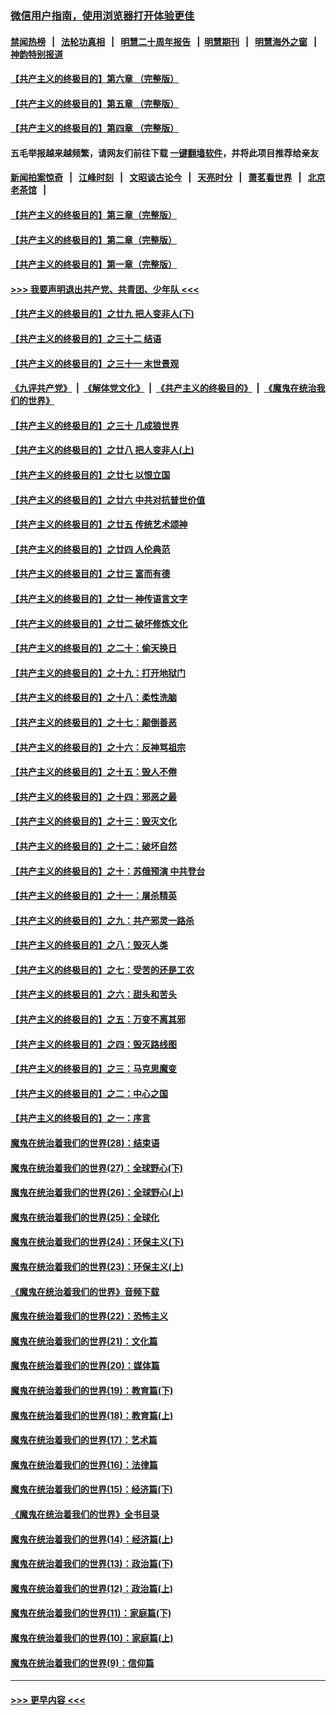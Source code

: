 ### [微信用户指南，使用浏览器打开体验更佳](https://github.com/gfw-breaker/banned-news1/blob/master/indexes/wechat-guide.md?t=0)
#### [禁闻热榜](热点新闻.md?t=0)  &nbsp;&nbsp;|&nbsp;&nbsp; [法轮功真相](https://github.com/gfw-breaker/truth/blob/master/README.md?t=0) &nbsp;&nbsp;|&nbsp;&nbsp; [明慧二十周年报告](https://github.com/gfw-breaker/mh-reports/blob/master/README.md?t=0) &nbsp;&nbsp;|&nbsp;&nbsp;[明慧期刊](https://github.com/gfw-breaker/mh-qikan) &nbsp;&nbsp;|&nbsp;&nbsp; [明慧海外之窗](https://github.com/gfw-breaker/mh-news/blob/master/README.md?t=0) &nbsp;&nbsp;|&nbsp;&nbsp; [神韵特别报道](https://github.com/gfw-breaker/mh-news/blob/master/shenyun.md?t=0)
#### [【共产主义的终极目的】第六章 （完整版）](../pages/nsc422/n11428913.md?t=02120402) 
#### [【共产主义的终极目的】第五章 （完整版）](../pages/nsc422/n11428912.md?t=02120402) 
#### [【共产主义的终极目的】第四章 （完整版）](../pages/nsc422/n11428907.md?t=02120402) 
#### 五毛举报越来越频繁，请网友们前往下载 [一键翻墙软件](https://github.com/gfw-breaker/ssr-accounts)，并将此项目推荐给亲友
#### [新闻拍案惊奇](https://github.com/gfw-breaker/banned-news1/blob/master/pages/link4.md) &nbsp;&nbsp;|&nbsp;&nbsp; [江峰时刻](https://github.com/gfw-breaker/banned-news1/blob/master/pages/link4.md) &nbsp;&nbsp;|&nbsp;&nbsp; [文昭谈古论今](https://github.com/gfw-breaker/banned-news1/blob/master/pages/link4.md) &nbsp;&nbsp;|&nbsp;&nbsp; [天亮时分](https://github.com/gfw-breaker/banned-news1/blob/master/pages/link4.md) &nbsp;&nbsp;|&nbsp;&nbsp; [萧茗看世界](https://github.com/gfw-breaker/banned-news1/blob/master/pages/link4.md) &nbsp;&nbsp;|&nbsp;&nbsp; [北京老茶馆](https://github.com/gfw-breaker/banned-news1/blob/master/pages/link4.md) &nbsp;&nbsp;|&nbsp;&nbsp; 
#### [【共产主义的终极目的】第三章（完整版）](../pages/nsc422/n11428848.md?t=02120402) 
#### [【共产主义的终极目的】第二章（完整版）](../pages/nsc422/n11428831.md?t=02120402) 
#### [【共产主义的终极目的】第一章（完整版）](../pages/nsc422/n11417651.md?t=02120402) 
#### [>>> 我要声明退出共产党、共青团、少年队 <<<](https://github.com/begood0513/goodnews/blob/master/quit/letter.md) 
#### [【共产主义的终极目的】之廿九 把人变非人(下)](../pages/nsc422/n11344140.md?t=02120402) 
#### [【共产主义的终极目的】之三十二 结语](../pages/nsc422/n11360535.md?t=02120402) 
#### [【共产主义的终极目的】之三十一 末世景观](../pages/nsc422/n11351129.md?t=02120402) 
#### [《九评共产党》](https://github.com/begood0513/9ping.md/blob/master/README.md) &nbsp;|&nbsp; [《解体党文化》](../../../../jtdwh.md/blob/master/README.md)  &nbsp;|&nbsp; [《共产主义的终极目的》](../../../../gczydzjmd.md/blob/master/README.md) &nbsp;|&nbsp; [《魔鬼在统治我们的世界》](../../../../mgztzwmdsj.md/blob/master/README.md) 
#### [【共产主义的终极目的】之三十 几成狼世界](../pages/nsc422/n11348280.md?t=02120402) 
#### [【共产主义的终极目的】之廿八 把人变非人(上)](../pages/nsc422/n11340492.md?t=02120402) 
#### [【共产主义的终极目的】之廿七 以恨立国](../pages/nsc422/n11336944.md?t=02120402) 
#### [【共产主义的终极目的】之廿六 中共对抗普世价值](../pages/nsc422/n11324785.md?t=02120402) 
#### [【共产主义的终极目的】之廿五 传统艺术颂神](../pages/nsc422/n11296396.md?t=02120402) 
#### [【共产主义的终极目的】之廿四 人伦典范](../pages/nsc422/n11296397.md?t=02120402) 
#### [【共产主义的终极目的】之廿三 富而有德](../pages/nsc422/n11283598.md?t=02120402) 
#### [【共产主义的终极目的】之廿一 神传语言文字](../pages/nsc422/n11263265.md?t=02120402) 
#### [【共产主义的终极目的】之廿二 破坏修炼文化](../pages/nsc422/n11245728.md?t=02120402) 
#### [【共产主义的终极目的】之二十：偷天换日](../pages/nsc422/n11238846.md?t=02120402) 
#### [【共产主义的终极目的】之十九：打开地狱门](../pages/nsc422/n11206376.md?t=02120402) 
#### [【共产主义的终极目的】之十八：柔性洗脑](../pages/nsc422/n11199994.md?t=02120402) 
#### [【共产主义的终极目的】之十七：颠倒善恶](../pages/nsc422/n11179782.md?t=02120402) 
#### [【共产主义的终极目的】之十六：反神骂祖宗](../pages/nsc422/n11166798.md?t=02120402) 
#### [【共产主义的终极目的】之十五：毁人不倦](../pages/nsc422/n11166792.md?t=02120402) 
#### [【共产主义的终极目的】之十四：邪恶之最](../pages/nsc422/n11150249.md?t=02120402) 
#### [【共产主义的终极目的】之十三：毁灭文化](../pages/nsc422/n11135227.md?t=02120402) 
#### [【共产主义的终极目的】之十二：破坏自然](../pages/nsc422/n11135214.md?t=02120402) 
#### [【共产主义的终极目的】之十：苏俄预演 中共登台](../pages/nsc422/n11118424.md?t=02120402) 
#### [【共产主义的终极目的】之十一：屠杀精英](../pages/nsc422/n11118442.md?t=02120402) 
#### [【共产主义的终极目的】之九：共产邪灵一路杀](../pages/nsc422/n11114139.md?t=02120402) 
#### [【共产主义的终极目的】之八：毁灭人类](../pages/nsc422/n11108503.md?t=02120402) 
#### [【共产主义的终极目的】之七：受苦的还是工农](../pages/nsc422/n11101809.md?t=02120402) 
#### [【共产主义的终极目的】之六：甜头和苦头](../pages/nsc422/n11096971.md?t=02120402) 
#### [【共产主义的终极目的】之五：万变不离其邪](../pages/nsc422/n11091285.md?t=02120402) 
#### [【共产主义的终极目的】之四：毁灭路线图](../pages/nsc422/n11086284.md?t=02120402) 
#### [【共产主义的终极目的】之三：马克思魔变](../pages/nsc422/n11061941.md?t=02120402) 
#### [【共产主义的终极目的】之二：中心之国](../pages/nsc422/n11047728.md?t=02120402) 
#### [【共产主义的终极目的】之一：序言](../pages/nsc422/n11086077.md?t=02120402) 
#### [魔鬼在统治着我们的世界(28)：结束语](../pages/nsc422/n10936246.md?t=02120402) 
#### [魔鬼在统治着我们的世界(27)：全球野心(下)](../pages/nsc422/n10928319.md?t=02120402) 
#### [魔鬼在统治着我们的世界(26)：全球野心(上)](../pages/nsc422/n10900318.md?t=02120402) 
#### [魔鬼在统治着我们的世界(25)：全球化](../pages/nsc422/n10788205.md?t=02120402) 
#### [魔鬼在统治着我们的世界(24)：环保主义(下)](../pages/nsc422/n10695307.md?t=02120402) 
#### [魔鬼在统治着我们的世界(23)：环保主义(上)](../pages/nsc422/n10688613.md?t=02120402) 
#### [《魔鬼在统治着我们的世界》音频下载](../pages/nsc422/n10635553.md?t=02120402) 
#### [魔鬼在统治着我们的世界(22)：恐怖主义](../pages/nsc422/n10614727.md?t=02120402) 
#### [魔鬼在统治着我们的世界(21)：文化篇](../pages/nsc422/n10597706.md?t=02120402) 
#### [魔鬼在统治着我们的世界(20)：媒体篇](../pages/nsc422/n10586579.md?t=02120402) 
#### [魔鬼在统治着我们的世界(19)：教育篇(下)](../pages/nsc422/n10564808.md?t=02120402) 
#### [魔鬼在统治着我们的世界(18)：教育篇(上)](../pages/nsc422/n10526970.md?t=02120402) 
#### [魔鬼在统治着我们的世界(17)：艺术篇](../pages/nsc422/n10499093.md?t=02120402) 
#### [魔鬼在统治着我们的世界(16)：法律篇](../pages/nsc422/n10485969.md?t=02120402) 
#### [魔鬼在统治着我们的世界(15)：经济篇(下)](../pages/nsc422/n10469975.md?t=02120402) 
#### [《魔鬼在统治着我们的世界》全书目录](../pages/nsc422/n10464261.md?t=02120402) 
#### [魔鬼在统治着我们的世界(14)：经济篇(上)](../pages/nsc422/n10457370.md?t=02120402) 
#### [魔鬼在统治着我们的世界(13)：政治篇(下)](../pages/nsc422/n10448270.md?t=02120402) 
#### [魔鬼在统治着我们的世界(12)：政治篇(上)](../pages/nsc422/n10444576.md?t=02120402) 
#### [魔鬼在统治着我们的世界(11)：家庭篇(下)](../pages/nsc422/n10440961.md?t=02120402) 
#### [魔鬼在统治着我们的世界(10)：家庭篇(上)](../pages/nsc422/n10435448.md?t=02120402) 
#### [魔鬼在统治着我们的世界(9)：信仰篇](../pages/nsc422/n10432159.md?t=02120402) 

----
#### [ >>> 更早内容 <<< ](../indexes/nsc422-earlier.md)
